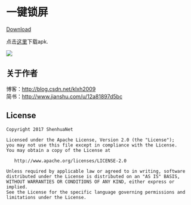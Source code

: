 # 一键锁屏

[Download](https://github.com/shenhuanet/AndroidOpen/raw/master/--Downloads/OneKeyLock.zip)

点击[这里](https://github.com/shenhuanet/AndroidOpen/raw/master/onekeylock/app-umeng-relase-1.0.apk)下载apk.

![](https://github.com/shenhuanet/AndroidOpen/blob/master/onekeylock/src/main/res/mipmap-hdpi/ic_launcher.png)

## 关于作者
博客：http://blog.csdn.net/klxh2009<br>
简书：http://www.jianshu.com/u/12a81897d5bc

## License

    Copyright 2017 ShenhuaNet

    Licensed under the Apache License, Version 2.0 (the "License");
    you may not use this file except in compliance with the License.
    You may obtain a copy of the License at

       http://www.apache.org/licenses/LICENSE-2.0

    Unless required by applicable law or agreed to in writing, software
    distributed under the License is distributed on an "AS IS" BASIS,
    WITHOUT WARRANTIES OR CONDITIONS OF ANY KIND, either express or implied.
    See the License for the specific language governing permissions and
    limitations under the License.